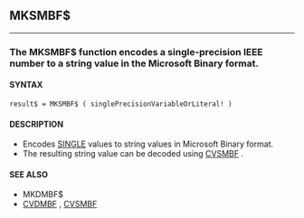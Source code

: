 ## MKSMBF$
---

### The MKSMBF$ function encodes a single-precision IEEE number to a string value in the Microsoft Binary format.

#### SYNTAX

`result$ = MKSMBF$ ( singlePrecisionVariableOrLiteral! )`

#### DESCRIPTION
* Encodes [SINGLE](./SINGLE.md) values to string values in Microsoft Binary format.
* The resulting string value can be decoded using [CVSMBF](./CVSMBF.md) .


#### SEE ALSO
* MKDMBF$
* [CVDMBF](./CVDMBF.md) , [CVSMBF](./CVSMBF.md)
